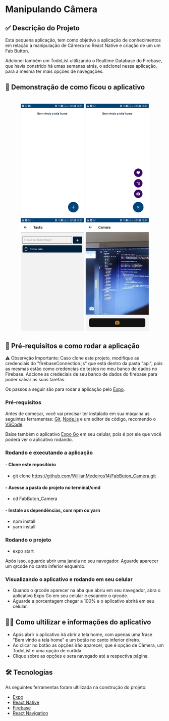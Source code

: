 # Manipulando Câmera

## ✅ Descrição do Projeto
<p> Esta pequena aplicação, tem como objetivo a aplicação de conhecimentos em relação a manipulação de Câmera no React Native e criação de um um Fab Button.</p>

<p> Adcionei também um TodoList ultilizando o Realtime Database do Firebase, que havia constrido há umas semanas atrás, o adcionei nessa aplicação, para a mesma ter mais opções de navegações.</p>

## 🎁 Demonstração de como ficou o aplicativo
<h1 align="center">
  <img alt="Image App" title="Image App" src="image/img.jpg" width=200/>
  <img alt="Image App" title="Image App" src="image/img1.jpg" width=200/>
  <img alt="Image App" title="Image App" src="image/img2.jpg" width=200/>
  <img alt="Image App" title="Image App" src="image/img3.jpg" width=200/>
</h1>

## 🎲 Pré-requisitos e como rodar a aplicação

⚠️ Observção Importante: Caso clone este projeto, modifique as credenciais do "firebaseConnection.js" que está dentro da pasta "api", pois as mesmas estão como credencias de testes no meu banco de dados no Firebase. Adcione as credeciais de seu banco de dados do firebase para poder salvar as suas tarefas.


Os passos a seguir são para rodar a aplicação pelo [Expo](https://expo.io/).

### Pré-requisitos

Antes de começar, você vai precisar ter instalado em sua máquina as seguintes ferramentas:
[Git](https://git-scm.com), [Node.js](https://nodejs.org/en/) e um editor de código, recomendo o [VSCode](https://code.visualstudio.com/).

Baixe também o aplicativo [Expo Go](https://expo.io/client) em seu celular, pois é por ele que você poderá ver o aplicativo rodando.

### Rodando e executando a aplicação 
#### - Clone este repositório
- git clone <https://github.com/WillianMedeiros14/FabButon_Camera.git>

#### - Acesse a pasta do projeto no terminal/cmd
- cd FabButon_Camera

#### -  Instale as dependências, com npm ou yarn
- npm install 
- yarn install

### Rodando o projeto
- expo start

Após isso, aguarde abrir uma janela no seu navegador. Aguarde aparecer um qrcode no canto inferior esquerdo.

### Visualizando o aplicativo e rodando em seu celular
- Quando o qrcode aparecer na aba que abriu em seu navegador, abra o aplicativo Expo Go em seu celular e escaneie o qrcode.
- Aguarde a porcentagem chegar a 100% e o aplicativo abrirá em seu celular.

## 🤳🏾 Como ultilizar e informações do aplicativo

- Após abrir o aplicativo irá abrir a tela home, com apenas uma frase "Bem vindo a tela home" e um botão no canto inferior direiro.
- Ao clicar no botão as opções irão aparecer, que é opção de Câmera, um TodoList e uma opção de curtida.
- Clique sobre as opções e sera navegado até a respectiva página.

## 🛠 Tecnologias

As seguintes ferramentas foram ultilizada na construção do projeto:

- [Expo](https://expo.io/)
- [React Native](https://reactnative.dev/)
- [Firebase](https://firebase.google.com/)
- [React Navigation](https://reactnavigation.org/)